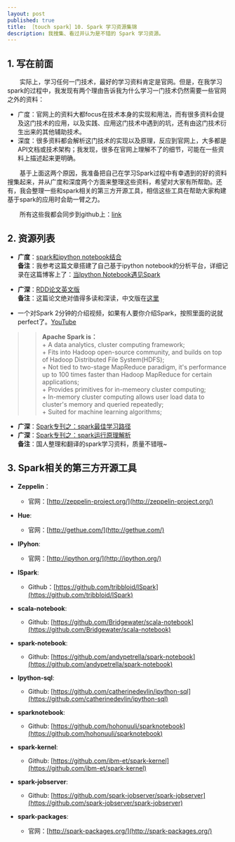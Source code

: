 ```yaml
---
layout: post
published: true
title: ［touch spark］10. Spark 学习资源集锦  
description: 我搜集、看过并认为是不错的 Spark 学习资源。
---  
```


##  
## 1. 写在前面  
　　实际上，学习任何一门技术，最好的学习资料肯定是官网。但是，在我学习spark的过程中，我发现有两个理由告诉我为什么学习一门技术仍然需要一些官网之外的资料：  

- 广度：官网上的资料大都focus在技术本身的实现和用法，而有很多资料会提及这门技术的应用，以及实践、应用这门技术中遇到的坑，还有由这门技术衍生出来的其他辅助技术。    
- 深度：很多资料都会解析这门技术的实现以及原理，反应到官网上，大多都是API文档或技术架构；我发现，很多在官网上理解不了的细节，可能在一些资料上描述起来更明确。

　　基于上面这两个原因，我准备把自己在学习Spark过程中有幸遇到的好的资料搜集起来，并从广度和深度两个方面来整理这些资料，希望对大家有所帮助。还有，我会整理一些和spark相关的第三方开源工具，相信这些工具在帮助大家构建基于spark的应用时会助一臂之力。   

　　所有这些我都会同步到github上：[link](https://github.com/litaotao/spark-materials)

## 2. 资源列表  

- **广度**：[spark和ipython notebook结合](http://blog.cloudera.com/blog/2014/08/how-to-use-ipython-notebook-with-apache-spark/)  
**备注**：我参考这篇文章搭建了自己基于ipython notebook的分析平台，详细记录在这篇博客上了：[当Ipython Notebook遇见Spark](../ipython-notebook-server-spark)

- **广深**：[RDD论文英文版](http://www.cs.berkeley.edu/~matei/papers/2012/nsdi_spark.pdf)   
**备注**：这篇论文绝对值得多读和深读，中文版在[这里](https://code.csdn.net/CODE_Translation/spark_matei_phd)

- 一个对Spark 2分钟的介绍视频，如果有人要你介绍Spark，按照里面的说就perfect了。[YouTube](https://www.youtube.com/watch?v=cs3_3LdCny8)

>>**Apache Spark is：**    
    + A data analytics, cluster computing framework;     
    + Fits into Hadoop open-source community, and builds on top of Hadoop     Distributed File System(HDFS);    
    + Not tied to two-stage MapReduce paradigm, it's performance up to 100 times faster than Hadoop MapReduce for certain applications;           
    + Provides primitives for in-memeory cluster computing;           
    + In-memory cluster computing allows user load data to cluster's memory and queried repeatedly;          
    + Suited for machine learning algorithms;              

- **广深**：[Spark专刊之：spark最佳学习路径](http://down.51cto.com/tag-spark%E4%B8%93%E5%88%8A.html)      
- **广深**：[Spark专刊之：spark运行原理解析](http://down.51cto.com/tag-spark%E4%B8%93%E5%88%8A.html)      
**备注**：国人整理和翻译的spark学习资料，质量不错哦~



## 3. Spark相关的第三方开源工具   

- **Zeppelin**： 
    + 官网：[http://zeppelin-project.org/](http://zeppelin-project.org/)

- **Hue**:  
    + 官网：[http://gethue.com/](http://gethue.com/)

- **IPyhon**:  
    + 官网：[http://ipython.org/](http://ipython.org/)

- **ISpark**: 
    + Github：[https://github.com/tribbloid/ISpark](https://github.com/tribbloid/ISpark)

- **scala-notebook**:  
    + Github: [https://github.com/Bridgewater/scala-notebook](https://github.com/Bridgewater/scala-notebook)

- **spark-notebook**:  
    + Github: [https://github.com/andypetrella/spark-notebook](https://github.com/andypetrella/spark-notebook)

- **Ipython-sql**:  
    + Github: [https://github.com/catherinedevlin/ipython-sql](https://github.com/catherinedevlin/ipython-sql)

- **sparknotebook**:  
    + Github: [https://github.com/hohonuuli/sparknotebook](https://github.com/hohonuuli/sparknotebook)

- **spark-kernel**:
    + Github: [https://github.com/ibm-et/spark-kernel](https://github.com/ibm-et/spark-kernel)

- **spark-jobserver**:
    + Github: [https://github.com/spark-jobserver/spark-jobserver](https://github.com/spark-jobserver/spark-jobserver)

- **spark-packages**:
    + 官网：[http://spark-packages.org/](http://spark-packages.org/)